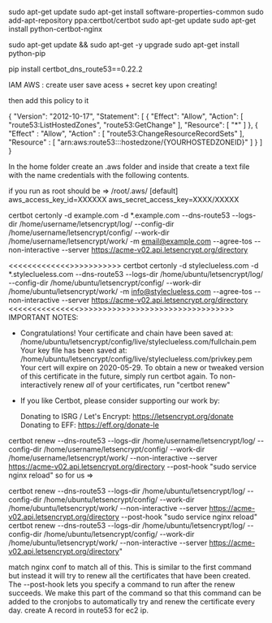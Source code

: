 sudo apt-get update
sudo apt-get install software-properties-common
sudo add-apt-repository ppa:certbot/certbot
sudo apt-get update
sudo apt-get install python-certbot-nginx


sudo apt-get update && sudo apt-get -y upgrade
sudo apt-get install python-pip


pip install certbot_dns_route53==0.22.2



IAM AWS : 
create user 
save acess + secret key upon creating!

then add this policy to it 

{
    "Version": "2012-10-17",
    "Statement": [
        {
            "Effect": "Allow",
            "Action": [
                "route53:ListHostedZones",
                "route53:GetChange"
            ],
            "Resource": [
                "*"
            ]
        },
        {
            "Effect" : "Allow",
            "Action" : [
                "route53:ChangeResourceRecordSets"
            ],
            "Resource" : [
                "arn:aws:route53:::hostedzone/{YOURHOSTEDZONEID}"
            ]
        }
    ]
}


In the home folder create an .aws
 folder and inside that create a text file with the name 
 credentials with the following contents.
 
 if you run as root should be => /root/.aws/
[default]
aws_access_key_id=XXXXXX
aws_secret_access_key=XXXX/XXXXX

certbot certonly -d example.com -d *.example.com --dns-route53 --logs-dir /home/username/letsencrypt/log/ --config-dir /home/username/letsencrypt/config/ --work-dir /home/username/letsencrypt/work/ -m email@example.com --agree-tos --non-interactive --server https://acme-v02.api.letsencrypt.org/directory

<<<<<<<<<<<<<<RUN THIS TO RENEW CERTIFCATE >>>>>>>>>>>>
certbot certonly -d styleclueless.com -d *.styleclueless.com --dns-route53 --logs-dir /home/ubuntu/letsencrypt/log/ --config-dir /home/ubuntu/letsencrypt/config/ --work-dir /home/ubuntu/letsencrypt/work/ -m info@styleclueless.com --agree-tos --non-interactive --server https://acme-v02.api.letsencrypt.org/directory
<<<<<<<<<<<<<<<>>>>>>>>>>>>>>>>>>>>>>>>>>>>>>>>>
IMPORTANT NOTES:
 - Congratulations! Your certificate and chain have been saved at:
   /home/ubuntu/letsencrypt/config/live/styleclueless.com/fullchain.pem
   Your key file has been saved at:
   /home/ubuntu/letsencrypt/config/live/styleclueless.com/privkey.pem
   Your cert will expire on 2020-05-29. To obtain a new or tweaked
   version of this certificate in the future, simply run certbot
   again. To non-interactively renew *all* of your certificates, run
   "certbot renew"
 - If you like Certbot, please consider supporting our work by:

   Donating to ISRG / Let's Encrypt:   https://letsencrypt.org/donate
   Donating to EFF:                    https://eff.org/donate-le


certbot renew --dns-route53 --logs-dir /home/username/letsencrypt/log/ --config-dir /home/username/letsencrypt/config/ --work-dir /home/username/letsencrypt/work/ --non-interactive --server https://acme-v02.api.letsencrypt.org/directory --post-hook "sudo service nginx reload"
so for us =>

certbot renew --dns-route53 --logs-dir /home/ubuntu/letsencrypt/log/ --config-dir /home/ubuntu/letsencrypt/config/ --work-dir /home/ubuntu/letsencrypt/work/ --non-interactive --server https://acme-v02.api.letsencrypt.org/directory --post-hook "sudo service nginx reload"
certbot renew --dns-route53 --logs-dir /home/ubuntu/letsencrypt/log/ --config-dir /home/ubuntu/letsencrypt/config/ --work-dir /home/ubuntu/letsencrypt/work/ --non-interactive --server https://acme-v02.api.letsencrypt.org/directory"

match nginx conf to match all of this.
This is similar to the first command but instead it will try to renew all the certificates that have been created. The --post-hook lets you specify a command to run after the renew succeeds. We make this part of the command so that this command can be added to the cronjobs to automatically try and renew the certificate every day. 
create A record in route53 for ec2 ip. 

